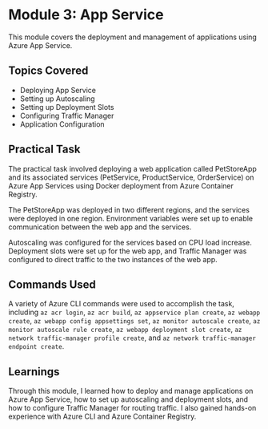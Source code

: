 # Module 3: App Service

This module covers the deployment and management of applications using Azure App Service.

## Topics Covered

- Deploying App Service
- Setting up Autoscaling
- Setting up Deployment Slots
- Configuring Traffic Manager
- Application Configuration

## Practical Task

The practical task involved deploying a web application called PetStoreApp and its associated services (PetService, ProductService, OrderService) on Azure App Services using Docker deployment from Azure Container Registry.

The PetStoreApp was deployed in two different regions, and the services were deployed in one region. Environment variables were set up to enable communication between the web app and the services.

Autoscaling was configured for the services based on CPU load increase. Deployment slots were set up for the web app, and Traffic Manager was configured to direct traffic to the two instances of the web app.

## Commands Used

A variety of Azure CLI commands were used to accomplish the task, including `az acr login`, `az acr build`, `az appservice plan create`, `az webapp create`, `az webapp config appsettings set`, `az monitor autoscale create`, `az monitor autoscale rule create`, `az webapp deployment slot create`, `az network traffic-manager profile create`, and `az network traffic-manager endpoint create`.

## Learnings

Through this module, I learned how to deploy and manage applications on Azure App Service, how to set up autoscaling and deployment slots, and how to configure Traffic Manager for routing traffic. I also gained hands-on experience with Azure CLI and Azure Container Registry.
